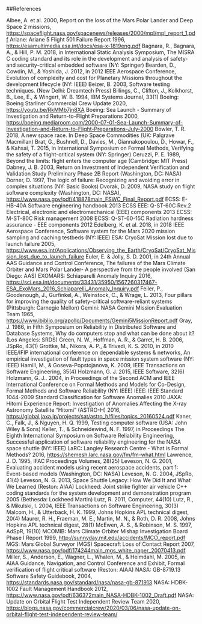 ##References

Albee, A. et al. 2000, Report on the loss of the Mars Polar Lander and Deep Space 2 missions, https://spaceflight.nasa.gov/spacenews/releases/2000/mpl/mpl_report_1.pdf
Ariane: Ariane 5 Flight 501 Failure Report 1996, https://esamultimedia.esa.int/docs/esa-x-1819eng.pdf
Bagnara, R., Bagnara, A., & Hill, P. M. 2018, in International Static Analysis Symposium, The MISRA C coding standard and its role in the development and analysis of safety-and security-critical embedded software (NY: Springer)
Bearden, D., Cowdin, M., & Yoshida, J. 2012, in 2012 IEEE Aerospace Conference, Evolution of complexity and cost for Planetary Missions throughout the development lifecycle (NY: IEEE)
Beizer, B. 2003, Software testing techniques. (New Delhi: Dreamtech Press)
Billings, C., Clifton, J., Kolkhorst, B., Lee, E., & Wingert, W. B. 1994, IBM Systems Journal, 33(1)
Boeing: Boeing Starliner Commercial Crew Update 2020, https://youtu.be/RkMMb7jn8XA
Boeing: Sea Launch - Summary of Investigation and Return-to-Flight Preparations 2000, https://boeing.mediaroom.com/2000-07-01-Sea-Launch-Summary-of-Investigation-and-Return-to-Flight-Preparations-July-2000
Bowler, T. R. 2018, A new space race. In Deep Space Commodities (UK: Palgrave Macmillan)
Brat, G., Bushnell, D., Davies, M., Giannakopoulou, D., Howar, F., & Kahsai, T. 2015, in International Symposium on Formal Methods, Verifying the safety of a flight-critical system (NY: Springer)
Ceruzzi, P. E. 1989, Beyond the limits: flight enters the computer age (Cambridge: MIT Press)
Dabney, J. B. 2003, Return on Investment of Independent Verification and Validation Study Preliminary Phase 2B Report (Washington, DC: NASA)
Dorner, D. 1997, The logic of failure: Recognizing and avoiding error in complex situations (NY: Basic Books)
Dvorak, D. 2009, NASA study on flight software complexity (Washington, DC: NASA), https://www.nasa.gov/pdf/418878main_FSWC_Final_Report.pdf
ECSS: E-HB-40A Software engineering handbook 2013
ECSS EEE: Q-ST-60C Rev.2 Electrical, electronic and electromechanical (EEE) components 2013
ECSS: M-ST-80C Risk management 2008
ECSS: Q-ST-60-15C Radiation hardness assurance - EEE components 2012
Edelberg, K. et al. 2018, in 2018 IEEE Aerospace Conference, Software system for the Mars 2020 mission sampling and caching testbeds (NY: IEEE)
ESA: CryoSat Mission lost due to launch failure 2005, https://www.esa.int/Applications/Observing_the_Earth/CryoSat/CryoSat_Mission_lost_due_to_launch_failure
Euler, E. & Jolly, S. D. 2001, in 24th Annual AAS Guidance and Control Conference, The failures of the Mars Climate Orbiter and Mars Polar Lander- A perspective from the people involved (San Diego: AAS)
EXOMARS: Schiaparelli Anomaly Inquiry 2016, https://sci.esa.int/documents/33431/35950/1567260317467-ESA_ExoMars_2016_Schiaparelli_Anomaly_Inquiry.pdf
Feiler, P., Goodenough, J., Gurfinkel, A., Weinstock, C., & Wrage, L. 2013, Four pillars for improving the quality of safety-critical software-reliant systems (Pittsburgh: Carnegie Mellon)
Gemini: NASA Gemini Mission Evaluation Team 1965, https://www.ibiblio.org/apollo/Documents/Gemini5MissionReport.pdf
Gray, J. 1986, in Fifth Symposium on Reliability in Distributed Software and Database Systems, Why do computers stop and what can be done about it? (Los Angeles: SRDS)
Green, N. W., Hoffman, A. R., & Garret, H. B. 2006, JSpRo, 43(1)
Grottke, M., Nikora, A. P., & Trivedi, K. S. 2010, in 2010 IEEE/IFIP international conference on dependable systems & networks, An empirical investigation of fault types in space mission system software (NY: IEEE)
Hamill, M., & Goseva-Popstojanova, K. 2009, IEEE Transactions on Software Engineering, 35(4)
Holzmann, G. J. 2015, IEEE Software, 32(6)
Holzmann, G. J.. 2004, in Proceedings of the Second ACM and IEEE International Conference on Formal Methods and Models for Co-Design, Formal Methods and Software Reliability (NY: IEEE)
IEEE: IEEE Standard 1044-2009 Standard Classification for Software Anomalies 2010
JAXA: Hitomi Experience Report: Investigation of Anomalies Affecting the X-ray Astronomy Satellite “Hitomi” (ASTRO-H) 2016, https://global.jaxa.jp/projects/sat/astro_h/files/topics_20160524.pdf
Kaner, C., Falk, J., & Nguyen, H. Q. 1999, Testing computer software (USA: John Wiley & Sons)
Keller, T., & Schneidewind, N. F. 1997, in Proceedings The Eighth International Symposium on Software Reliability Engineering, Successful application of software reliability engineering for the NASA space shuttle (NY: IEEE)
LaRC: Langley Research Centre - What is Formal Methods? 2016, https://shemesh.larc.nasa.gov/fm/fm-what.html
Lawrence, J. D. 1995, IFAC Proceedings Volumes, 28(25)
Leveson, N. G. 2001, Evaluating accident models using recent aerospace accidents, part 1: Event-based models (Washington, DC: NASA)
Leveson, N. G. 2004, JSpRo, 41(4)
Leveson, N. G. 2013, Space Shuttle Legacy: How We Did It  and What We Learned (Reston: AIAA)
Lockheed: Joint strike fighter air vehicle C++ coding standards for the system development and demonstration program 2005 (Bethesda: Lockheed Martin)
Lutz, R. 2011, Computer, 44(10)
Lutz, R., & Mikulski, I. 2004, IEEE Transactions on Software Engineering, 30(3)
Malcom, H., & Utterback, H. K. 1999, Johns Hopkins APL technical digest, 20(4)
Maurer, R. H., Fraeman, M. E., Martin, M. N., & Roth, D. R. 2008, Johns Hopkins APL technical digest, 28(1)
McEwen, A. S., & Robinson, M. S. 1997, AdSpR, 19(10)
MCOMIB: Mars Climate Orbiter Mishap Investigation Board Phase I Report 1999, http://sunnyday.mit.edu/accidents/MCO_report.pdf
MGS: Mars Global Surveyor (MGS) Spacecraft Loss of Contact Report 2007, https://www.nasa.gov/pdf/174244main_mgs_white_paper_20070413.pdf
Miller, S., Anderson, E., Wagner, L., Whalen, M., & Heimdahl, M. 2005, in AIAA Guidance, Navigation, and Control Conference and Exhibit, Formal verification of flight critical software (Reston: AIAA)
NASA: GB-8719.13 Software Safety Guidebook, 2004, https://standards.nasa.gov/standard/nasa/nasa-gb-871913
NASA: HDBK-1002 Fault Management Handbook 2012, https://www.nasa.gov/pdf/636372main_NASA-HDBK-1002_Draft.pdf
NASA: Update on Orbital Flight Test Independent Review Team 2020, https://blogs.nasa.gov/commercialcrew/2020/03/06/nasa-update-on-orbital-flight-test-independent-review-team/
